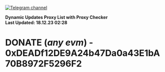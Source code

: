 [![Telegram channel](https://img.shields.io/endpoint?url=https://runkit.io/damiankrawczyk/telegram-badge/branches/master?url=https://t.me/n4z4v0d)](https://t.me/n4z4v0d) 

**Dynamic Updates Proxy List with Proxy Checker**  
**Last Updated: 18.12.23 02:28**

# DONATE (_any evm_) - 0xDEADf12DE9A24b47Da0a43E1bA70B8972F5296F2
